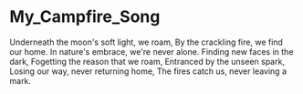 # My_Campfire_Song
Underneath the moon's soft light, we roam,
By the crackling fire, we find our home.
In nature's embrace, we're never alone.
Finding new faces in the dark,
Fogetting the reason that we roam,
Entranced by the unseen spark,
Losing our way, never returning home,
The fires catch us, never leaving a mark.
